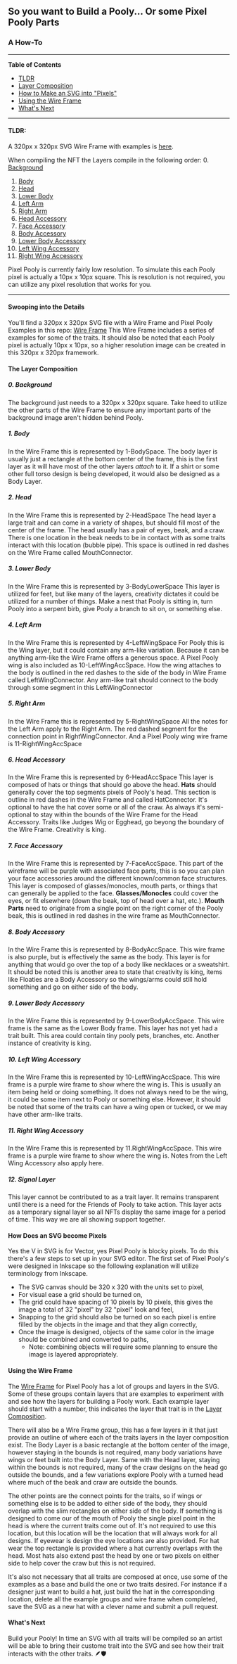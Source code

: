 ## So you want to Build a Pooly... Or some Pixel Pooly Parts
### A How-To
---

**Table of Contents**
- [TLDR](PoolyBuilder.md#tldr)
- [Layer Composition](PoolyBuilder.md#swooping-into-the-details)
- [How to Make an SVG into "Pixels"](PoolyBuilder.md#swooping-into-the-details)
- [Using the Wire Frame](PoolyBuilder.md#using-the-wire-frame)
- [What's Next](PoolyBuilder.md#whats-next)

---

#### **TLDR:**
A 320px x 320px SVG Wire Frame with examples is [here](../pixel-pooly-assets/PoolyWireFrame.svg).

When compiling the NFT the Layers compile in the following order:
0. [Background](PoolyBuilder.md#0-Background)
1. [Body](PoolyBuilder.md#1-Body)
2. [Head](PoolyBuilder.md#2-Head)
3. [Lower Body](PoolyBuilder.md#3-Lower-Body)
4. [Left Arm](PoolyBuilder.md#4-Left-Arm)
5. [Right Arm](PoolyBuilder.md#5-Right-Arm)
6. [Head Accessory](PoolyBuilder.md#6-Head-Accessory)
7. [Face Accessory](PoolyBuilder.md#7-Face-Accessory)
8. [Body Accessory](PoolyBuilder.md#8-Body-Accessory)
9. [Lower Body Accessory](PoolyBuilder.md#9-Lower-Body-Accessory)
10. [Left Wing Accessory](PoolyBuilder.md#10-Left-Wing-Accessory)
11. [Right Wing Accessory](PoolyBuilder.md#11-Right-Wing-Accessory)

Pixel Pooly is currently fairly low resolution. To simulate this each Pooly pixel is actually a 10px x 10px square. This is resolution is not required, you can utilize any pixel resolution that works for you.

---
#### **Swooping into the Details**

You'll find a 320px x 320px SVG file with a Wire Frame and Pixel Pooly Examples in this repo:
[Wire Frame](../pixel-pooly-assets/PoolyWireFrame.svg)
This Wire Frame includes a series of examples for some of the traits. It should also be noted that each Pooly pixel is actually 10px x 10px, so a higher resolution image can be created in this 320px x 320px framework.

#### The Layer Composition
##### 0. Background
The background just needs to a 320px x 320px square. Take heed to utilize the other parts of the Wire Frame to ensure any important parts of the background image aren't hidden behind Pooly.

##### 1. Body
In the Wire Frame this is represented by 1-BodySpace.
The body layer is usually just a rectangle at the bottom center of the frame, this is the first layer as it will have most of the other layers *attach* to it.
If a shirt or some other full torso design is being developed, it would also be designed as a Body Layer.

##### 2. Head
In the Wire Frame this is represented by 2-HeadSpace
The head layer a large trait and can come in a variety of shapes, but should fill most of the center of the frame.
The head usually has a pair of eyes, beak, and a craw.
There is one location in the beak needs to be in contact with as some traits interact with this location (bubble pipe). This space is outlined in red dashes on the Wire Frame called MouthConnector.

##### 3. Lower Body
In the Wire Frame this is represented by 3-BodyLowerSpace
This layer is utilized for feet, but like many of the layers, creativity dictates it could be utilized for a number of things.
Make a nest that Pooly is sitting in, turn Pooly into a serpent birb, give Pooly a branch to sit on, or something else.

##### 4. Left Arm
In the Wire Frame this is represented by 4-LeftWingSpace
For Pooly this is the Wing layer, but it could contain any arm-like variation. Because it can be anything arm-like the Wire Frame offers a generous space. A Pixel Pooly wing is also included as 10-LeftWingAccSpace.
How the wing attaches to the body is outlined in the red dashes to the side of the body in Wire Frame called LeftWingConnector.
Any arm-like trait should connect to the body through some segment in this LeftWingConnector

##### 5. Right Arm
In the Wire Frame this is represented by 5-RightWingSpace
All the notes for the Left Arm apply to the Right Arm. The red dashed segment for the connection point in RightWingConnector. And a Pixel Pooly wing wire frame is 11-RightWingAccSpace

##### 6. Head Accessory
In the Wire Frame this is represented by 6-HeadAccSpace
This layer is composed of hats or things that should go above the head.
**Hats** should generally cover the top segments pixels of Pooly's head. This section is outline in red dashes in the Wire Frame and called HatConnector.
It's optional to have the hat cover some or all of the craw.
As always it's semi-optional to stay within the bounds of the Wire Frame for the Head Accessory. Traits like Judges Wig or Egghead, go beyong the boundary of the Wire Frame. Creativity is king.

##### 7. Face Accessory
In the Wire Frame this is represented by 7-FaceAccSpace. This part of the wireframe will be purple with associated face parts, this is so you can plan your face accessories around the different known/common face structures.
This layer is composed of glasses/monocles, mouth parts, or things that can generally be applied to the face.
**Glasses/Monocles** could cover the eyes, or fit elsewhere (down the beak, top of head over a hat, etc.).
**Mouth Parts** need to originate from a single point on the right corner of the Pooly beak, this is outlined in red dashes in the wire frame as MouthConnector.

##### 8. Body Accessory
In the Wire Frame this is represented by 8-BodyAccSpace. This wire frame is also purple, but is effectively the same as the body.
This layer is for anything that would go over the top of a body like necklaces or a sweatshirt.
It should be noted this is another area to state that creativity is king, items like Floaties are a Body Accessory so the wings/arms could still hold something and go on either side of the body.

##### 9. Lower Body Accessory
In the Wire Frame this is represented by 9-LowerBodyAccSpace. This wire frame is the same as the Lower Body frame.
This layer has not yet had a trait built. This area could contain tiny pooly pets, branches, etc. Another instance of creativity is king.

##### 10. Left Wing Accessory
In the Wire Frame this is represented by 10-LeftWingAccSpace. This wire frame is a purple wire frame to show where the wing is.
This is usually an item being held or doing something.
It does not always need to be the wing, it could be some item next to Pooly or something else.
However, it should be noted that some of the traits can have a wing open or tucked, or we may have other arm-like traits.

##### 11. Right Wing Accessory
In the Wire Frame this is represented by 11.RightWingAccSpace. This wire frame is a purple wire frame to show where the wing is.
Notes from the Left Wing Accessory also apply here.

##### 12. Signal Layer
This layer cannot be contributed to as a trait layer. It remains transparent until there is a need for the Friends of Pooly to take action. This layer acts as a temporary signal layer so all NFTs display the same image for a period of time. This way we are all showing support together.

#### How Does an SVG become Pixels
Yes the V in SVG is for Vector, yes Pixel Pooly is blocky pixels. To do this there's a few steps to set up in your SVG editor. The first set of Pixel Pooly's were designed in Inkscape so the following explanation will utilize terminology from Inkscape.
- The SVG canvas should be 320 x 320 with the units set to pixel,
- For visual ease a grid should be turned on,
- The grid could have spacing of 10 pixels by 10 pixels, this gives the image a total of 32 "pixel" by 32 "pixel" look and feel,
- Snapping to the grid should also be turned on so each pixel is entire filled by the objects in the image and that they align correctly,
- Once the image is designed, objects of the same color in the image should be combined and converted to paths,
  - Note: combining objects will require some planning to ensure the image is layered appropriately.

#### Using the Wire Frame
The [Wire Frame](../pixel-pooly-assets/PoolyWireFrame.svg) for Pixel Pooly has a lot of groups and layers in the SVG.
Some of these groups contain layers that are examples to experiment with and see how the layers for building a Pooly work.
Each example layer should start with a number, this indicates the layer that trait is in the [Layer Composition](PoolyBuilder.md#swooping-into-the-details).

There will also be a Wire Frame group, this has a few layers in it that just provide an outline of where each of the traits layers in the layer composition exist. The Body Layer is a basic rectangle at the bottom center of the image, however staying in the bounds is not required, many body variations have wings or feet built into the Body Layer.
Same with the Head layer, staying within the bounds is not required, many of the craw designs on the head go outside the bounds, and a few variations explore Pooly with a turned head where much of the beak and craw are outside the bounds.

The other points are the connect points for the traits, so if wings or something else is to be added to either side of the body, they should overlap with the slim rectangles on either side of the body.
If something is designed to come our of the mouth of Pooly the single pixel point in the head is where the current traits come out of.
It's not required to use this location, but this location will be the location that will always work for all designs.
If eyewear is design the eye locations are also provided.
For hat wear the top rectangle is provided where a hat currently overlaps with the head.
Most hats also extend past the head by one or two pixels on either side to help cover the craw but this is not required.

It's also not necessary that all traits are composed at once, use some of the examples as a base and build the one or two traits desired.
For instance if a designer just want to build a hat, just build the hat in the corresponding location, delete all the example groups and wire frame when completed, save the SVG as a new hat with a clever name and submit a pull request.

#### What's Next
Build your Pooly!
In time an SVG with all traits will be compiled so an artist will be able to bring their custome trait into the SVG and see how their trait interacts with the other traits.
🪶🛡️
